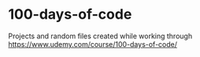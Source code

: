 # 100-days-of-code
Projects and random files created while working through https://www.udemy.com/course/100-days-of-code/
